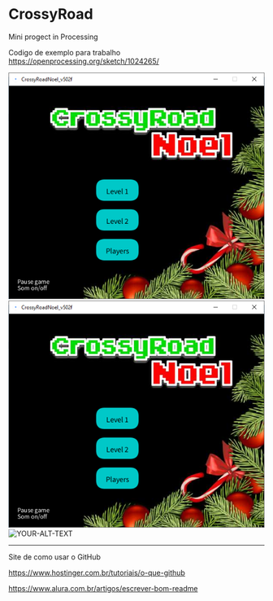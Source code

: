 # CrossyRoad
Mini progect in Processing

Codigo de exemplo para trabalho
https://openprocessing.org/sketch/1024265/

<img alt="YOUR-ALT-TEXT" src="https://github.com/jmartsdesign/CrossyRoad/blob/main/java_DPPPikSHka.png">
<img alt="YOUR-ALT-TEXT" src="https://github.com/jmartsdesign/CrossyRoad/blob/main/java_DPPPikSHka.png">
<img alt="YOUR-ALT-TEXT" src="https://github.com/jmartsdesign/CrossyRoad/blob/main/CrossyRoadNoel.gif">

-------------
Site de como usar o GitHub

https://www.hostinger.com.br/tutoriais/o-que-github

https://www.alura.com.br/artigos/escrever-bom-readme
